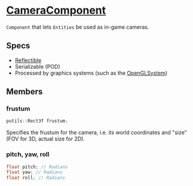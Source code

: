 # [CameraComponent](CameraComponent.hpp)

`Component` that lets `Entities` be used as in-game cameras.

## Specs

* [Reflectible](https://github.com/phisko/putils/blob/master/reflection.md)
* Serializable (POD)
* Processed by graphics systems (such as the [OpenGLSystem](../../systems/opengl/OpenGLSystem.md))

## Members

### frustum

```cpp
putils::Rect3f frustum;
```

Specifies the frustum for the camera, i.e. its world coordinates and "size" (FOV for 3D, actual size for 2D).

### pitch, yaw, roll

```cpp
float pitch; // Radians
float yaw; // Radians
float roll; // Radians
```
